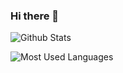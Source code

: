 ### Hi there 👋

![Github Stats](https://github-readme-stats.vercel.app/api?username=xkeyC&show_icons=true&count_private=true&theme=transparent)

![Most Used Languages](https://github-readme-stats.vercel.app/api/top-langs/?username=xkeyC&langs_count=10&theme=transparent)
